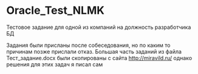 # Oracle_Test_NLMK
Тестовое задание для одной из компаний на должность разработчика БД

Задания были присланы после собеседования, но по каким то причинам позже прислали отказ. 
Большая часть заданий из файла Тест_задание.docx были скопированы с сайта http://miravild.ru/ однако решения для этих задач я писал сам
